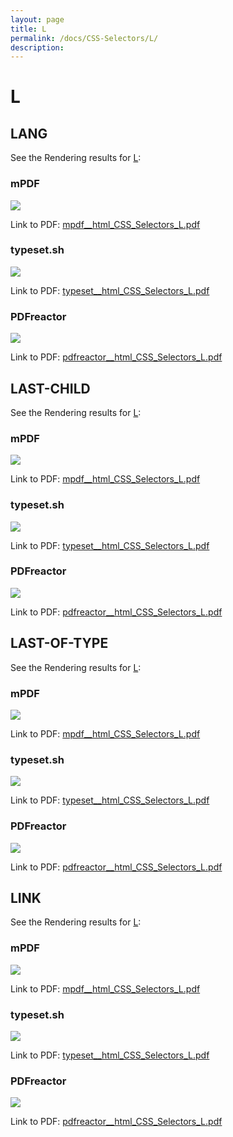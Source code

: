 ```yaml
---
layout: page
title: L
permalink: /docs/CSS-Selectors/L/
description: 
---
```


# L



## LANG

See the Rendering results for [L](/html/CSS%20Selectors/L):

### mPDF
![](mpdf__html_CSS_Selectors_L.png) 

Link to PDF: [mpdf__html_CSS_Selectors_L.pdf](mpdf__html_CSS_Selectors_L.pdf)

### typeset.sh
![](typeset__html_CSS_Selectors_L.png) 

Link to PDF: [typeset__html_CSS_Selectors_L.pdf](typeset__html_CSS_Selectors_L.pdf)

### PDFreactor
![](pdfreactor__html_CSS_Selectors_L.png) 

Link to PDF: [pdfreactor__html_CSS_Selectors_L.pdf](pdfreactor__html_CSS_Selectors_L.pdf)

## LAST-CHILD

See the Rendering results for [L](/html/CSS%20Selectors/L):

### mPDF
![](mpdf__html_CSS_Selectors_L.png) 

Link to PDF: [mpdf__html_CSS_Selectors_L.pdf](mpdf__html_CSS_Selectors_L.pdf)

### typeset.sh
![](typeset__html_CSS_Selectors_L.png) 

Link to PDF: [typeset__html_CSS_Selectors_L.pdf](typeset__html_CSS_Selectors_L.pdf)

### PDFreactor
![](pdfreactor__html_CSS_Selectors_L.png) 

Link to PDF: [pdfreactor__html_CSS_Selectors_L.pdf](pdfreactor__html_CSS_Selectors_L.pdf)

## LAST-OF-TYPE

See the Rendering results for [L](/html/CSS%20Selectors/L):

### mPDF
![](mpdf__html_CSS_Selectors_L.png) 

Link to PDF: [mpdf__html_CSS_Selectors_L.pdf](mpdf__html_CSS_Selectors_L.pdf)

### typeset.sh
![](typeset__html_CSS_Selectors_L.png) 

Link to PDF: [typeset__html_CSS_Selectors_L.pdf](typeset__html_CSS_Selectors_L.pdf)

### PDFreactor
![](pdfreactor__html_CSS_Selectors_L.png) 

Link to PDF: [pdfreactor__html_CSS_Selectors_L.pdf](pdfreactor__html_CSS_Selectors_L.pdf)

## LINK

See the Rendering results for [L](/html/CSS%20Selectors/L):

### mPDF
![](mpdf__html_CSS_Selectors_L.png) 

Link to PDF: [mpdf__html_CSS_Selectors_L.pdf](mpdf__html_CSS_Selectors_L.pdf)

### typeset.sh
![](typeset__html_CSS_Selectors_L.png) 

Link to PDF: [typeset__html_CSS_Selectors_L.pdf](typeset__html_CSS_Selectors_L.pdf)

### PDFreactor
![](pdfreactor__html_CSS_Selectors_L.png) 

Link to PDF: [pdfreactor__html_CSS_Selectors_L.pdf](pdfreactor__html_CSS_Selectors_L.pdf)


